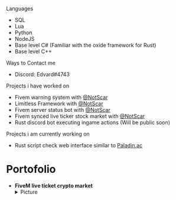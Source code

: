 

Languages

* SQL
* Lua
* Python
* NodeJS
* Base level C# (Familiar with the oxide framework for Rust)
* Base level C++


Ways to Contact me
* Discord: Edvard#4743

Projects i have worked on
* Fivem warning system with [@NotScar](https://github.com/NotScar)
* Limitless Framework with [@NotScar](https://github.com/NotScar)
* Fivem server status bot with [@NotScar](https://github.com/NotScar)
* Fivem synced live ticker stock market with [@NotScar](https://github.com/NotScar)
* Rust discord bot executing ingame actions (Will be public soon)

Projects i am currently working on

* Rust script check web interface similar to [Paladin.ac](https://paladin.ac/)



# Portofolio

- **FiveM live ticket crypto market**
  <details>
    <summary>Picture</summary>
    <img src="https://i.gyazo.com/4cdf0edb7f8ebdbfa0739c44a16b0bbb.png">
  </details>
